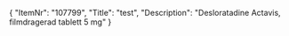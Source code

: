 {
  "ItemNr": "107799",
  "Title": "test",
  "Description": "Desloratadine Actavis, filmdragerad tablett 5 mg"
}